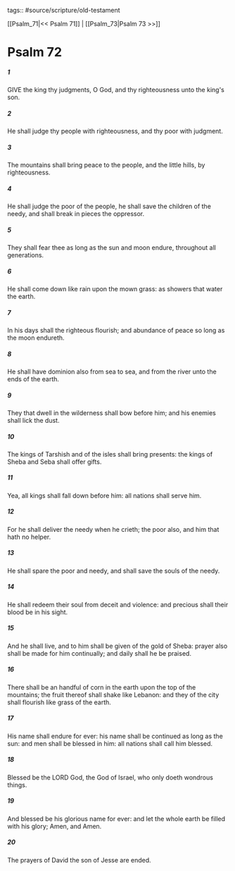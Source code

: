 tags:: #source/scripture/old-testament

[[Psalm_71|<< Psalm 71]] | [[Psalm_73|Psalm 73 >>]]

# Psalm 72

##### 1

GIVE the king thy judgments, O God, and thy righteousness unto the king's son.

##### 2

He shall judge thy people with righteousness, and thy poor with judgment.

##### 3

The mountains shall bring peace to the people, and the little hills, by righteousness.

##### 4

He shall judge the poor of the people, he shall save the children of the needy, and shall break in pieces the oppressor.

##### 5

They shall fear thee as long as the sun and moon endure, throughout all generations.

##### 6

He shall come down like rain upon the mown grass: as showers that water the earth.

##### 7

In his days shall the righteous flourish; and abundance of peace so long as the moon endureth.

##### 8

He shall have dominion also from sea to sea, and from the river unto the ends of the earth.

##### 9

They that dwell in the wilderness shall bow before him; and his enemies shall lick the dust.

##### 10

The kings of Tarshish and of the isles shall bring presents: the kings of Sheba and Seba shall offer gifts.

##### 11

Yea, all kings shall fall down before him: all nations shall serve him.

##### 12

For he shall deliver the needy when he crieth; the poor also, and him that hath no helper.

##### 13

He shall spare the poor and needy, and shall save the souls of the needy.

##### 14

He shall redeem their soul from deceit and violence: and precious shall their blood be in his sight.

##### 15

And he shall live, and to him shall be given of the gold of Sheba: prayer also shall be made for him continually; and daily shall he be praised.

##### 16

There shall be an handful of corn in the earth upon the top of the mountains; the fruit thereof shall shake like Lebanon: and they of the city shall flourish like grass of the earth.

##### 17

His name shall endure for ever: his name shall be continued as long as the sun: and men shall be blessed in him: all nations shall call him blessed.

##### 18

Blessed be the LORD God, the God of Israel, who only doeth wondrous things.

##### 19

And blessed be his glorious name for ever: and let the whole earth be filled with his glory; Amen, and Amen.

##### 20

The prayers of David the son of Jesse are ended.
